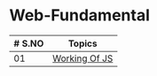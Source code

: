 # Web-Fundamental

| # S.NO |                        Topics                         |
| ------ | :---------------------------------------------------: |
| 01     | [Working Of JS](./01-Working_of_browser_js/readME.md) |
